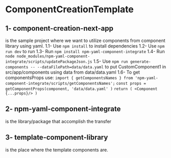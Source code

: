 # ComponentCreationTemplate
## 1- component-creation-next-app
is the sample project where we want to utilize components from component library using yaml.
    1.1- Use ```npm install``` to install dependencies
    1.2- Use ```npm run dev``` to run
    1.3- Run ```npm install npm-yaml-component-integrate```
    1.4- Run ```node node_modules/npm-yaml-component-integrate/scripts/updatePackageJson.js```
    1.5- Use ```npm run generate-components -- --dataFilePath=data/data.yaml``` to put CustomComponent1 in src/app/components using data from data/data.yaml
    1.6- To get componentsProps use:
    `import { getComponentsNames } from 'npm-yaml-component-integrate/scripts/getComponentsNames';`
    `const props = getComponentProps(component, 'data/data.yaml' )`
        `return (
            <Component {...props}/>
        )`
## 2- npm-yaml-component-integrate
is the library/package that accomplish the transfer
## 3- template-component-library
is the place where the template components are.
